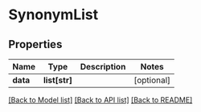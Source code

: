 # SynonymList

## Properties
Name | Type | Description | Notes
------------ | ------------- | ------------- | -------------
**data** | **list[str]** |  | [optional] 

[[Back to Model list]](../README.md#documentation-for-models) [[Back to API list]](../README.md#documentation-for-api-endpoints) [[Back to README]](../README.md)


